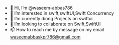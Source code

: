 - 👋 Hi, I’m @waseem-abbas786
- 👀 I’m interested in swift,swiftUI,Swift Concurrency
- 🌱 I’m currently diong Projects on swiftui
- 💞️ I’m looking to collaborate on Swift,SwiftUI
- 📫 How to reach me by message on my email waseemabbaskpr786@gmail.com

<!---
waseem-abbas786/waseem-abbas786 is a ✨ special ✨ repository because its `README.md` (this file) appears on your GitHub profile.
You can click the Preview link to take a look at your changes.
--->
